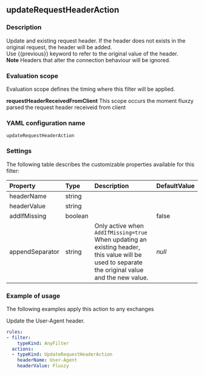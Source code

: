 ## updateRequestHeaderAction

### Description

Update and existing request header. If the header does not exists in the original request, the header will be added. <br/>Use {{previous}} keyword to refer to the original value of the header. <br/><strong>Note</strong> Headers that alter the connection behaviour will be ignored.

### Evaluation scope

Evaluation scope defines the timing where this filter will be applied. 

**requestHeaderReceivedFromClient** This scope occurs the moment fluxzy parsed the request header receiveid from client

### YAML configuration name

    updateRequestHeaderAction

### Settings

The following table describes the customizable properties available for this filter: 

| Property | Type | Description | DefaultValue |
| :------- | :------- | :------- | -------- |
| headerName | string |  |  |
| headerValue | string |  |  |
| addIfMissing | boolean |  | false |
| appendSeparator | string | Only active when `AddIfMissing=true` When updating an existing header, this value will be used to separate the original value and the new value. | *null* |

### Example of usage

The following examples apply this action to any exchanges

Update the User-Agent header.

```yaml
rules:
- filter:
    typeKind: AnyFilter
  actions:
  - typeKind: UpdateRequestHeaderAction
    headerName: User-Agent
    headerValue: Fluxzy
```



